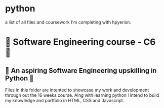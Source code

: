 # python
a list of all files and coursework I'm completing with hpyerion.

# 🎒 Software Engineering course  - C6🌟

## 🚀 An aspiring Software Engineering upskilling in Python 🚀

Files in this folder are intented to showcase my work and development through out the 16 weeks course.
Alng with learning python I intend to build my knowledge and portfolio in HTML, CSS and Javascript.

